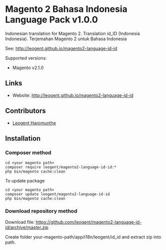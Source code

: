# Magento 2 Bahasa Indonesia Language Pack v1.0.0

Indonesian translation for Magento 2. Translation id_ID (Indonesia Indonesia).
Terjemahan Magento 2 untuk Bahasa Indonesia

See: http://leogent.github.io/magento2-language-id-id

Supported versions:

* Magento v2.1.0


## Links

* Website: http://leogent.github.io/magento2-language-id-id

## Contributors

* [Leogent Haromunthe](https://github.com/leogent "Leogent Haromunthe")

## Installation

### Composer method

```
cd <your magento path>
composer require leogent/magento2-language-id-id:*
php bin/magento cache:clean
```

To update package

```
cd <your magento path>
composer update leogent/magento2-language-id-id
php bin/magento cache:clean
```

### Download repository method

Download file: https://github.com/leogent/magento2-language-id-id/archive/master.zip

Create folder your-magento-path/app/i18n/leogent/id_id and extract zip into path.